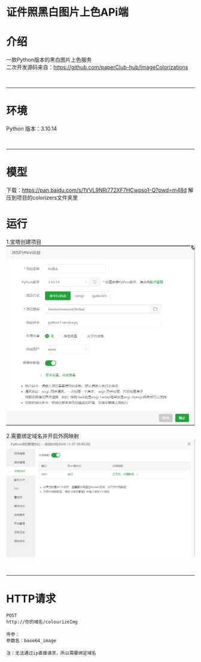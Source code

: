 # 证件照黑白图片上色APi端

# 介绍
一款Python版本的黑白图片上色服务
<br>
二次开发源码来自：https://github.com/paperClub-hub/ImageColorizations

<br>
<hr>

# 环境
Python 版本：3.10.14

<br>
<hr>

# 模型
下载：https://pan.baidu.com/s/1VVL9NRi772XF7HCwpso1-Q?pwd=m48d
解压到项目的colorizers文件夹里


# 运行
1.宝塔创建项目
<img src="./assets/1.png">


2.需要绑定域名并开启外网映射
<img src="./assets/2.png">

<br>
<hr>

# HTTP请求
```text
POST
http://你的域名/colourizeImg

传参：
参数名：base64_image

注：无法通过ip直接请求，所以需要绑定域名     
```
